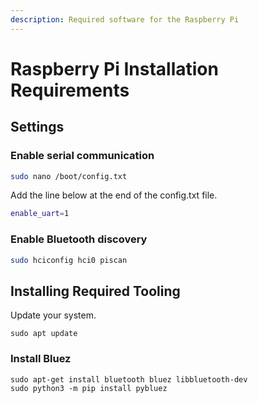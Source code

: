 ```yaml
---
description: Required software for the Raspberry Pi
---
```


# Raspberry Pi Installation Requirements

## Settings

### Enable serial communication

```bash
sudo nano /boot/config.txt
```

Add the line below at the end of the config.txt file.

```bash
enable_uart=1
```

### Enable Bluetooth discovery

```bash
sudo hciconfig hci0 piscan
```

## Installing Required Tooling

Update your system.

```
sudo apt update
```

### Install Bluez

```
sudo apt-get install bluetooth bluez libbluetooth-dev
sudo python3 -m pip install pybluez
```



